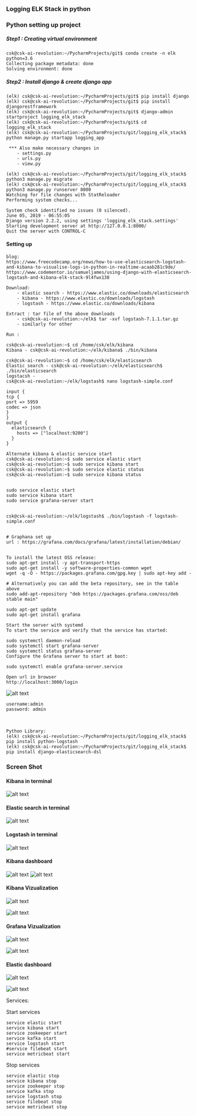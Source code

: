 ### Logging ELK Stack in python


### Python setting up project
    
##### Step1 : Creating virtual environment
    csk@csk-ai-revolution:~/PycharmProjects/git$ conda create -n elk python=3.6
    Collecting package metadata: done
    Solving environment: done
##### Step2 : Install django & create django app
    (elk) csk@csk-ai-revolution:~/PycharmProjects/git$ pip install django
    (elk) csk@csk-ai-revolution:~/PycharmProjects/git$ pip install djangorestframework
    (elk) csk@csk-ai-revolution:~/PycharmProjects/git$ django-admin startproject logging_elk_stack
    (elk) csk@csk-ai-revolution:~/PycharmProjects/git$ cd logging_elk_stack
    (elk) csk@csk-ai-revolution:~/PycharmProjects/git/logging_elk_stack$ python manage.py startapp logging_app
     
     *** Also make necessary changes in 
        - settings.py
        - urls.py
        - view.py
    
    (elk) csk@csk-ai-revolution:~/PycharmProjects/git/logging_elk_stack$ python3 manage.py migrate
    (elk) csk@csk-ai-revolution:~/PycharmProjects/git/logging_elk_stack$ python3 manage.py runserver 8000
    Watching for file changes with StatReloader
    Performing system checks...
    
    System check identified no issues (0 silenced).
    June 05, 2019 - 06:55:05
    Django version 2.2.2, using settings 'logging_elk_stack.settings'
    Starting development server at http://127.0.0.1:8000/
    Quit the server with CONTROL-C
    
#### Setting up
    blog:
    https://www.freecodecamp.org/news/how-to-use-elasticsearch-logstash-and-kibana-to-visualise-logs-in-python-in-realtime-acaab281c9de/
    https://www.codementor.io/samueljames/using-django-with-elasticsearch-logstash-and-kibana-elk-stack-9l4fwx138
 
    Download:
        - elastic search - https://www.elastic.co/downloads/elasticsearch
        - kibana - https://www.elastic.co/downloads/logstash
        - logstash - https://www.elastic.co/downloads/kibana
        
    Extract : tar file of the above downloads
        - csk@csk-ai-revolution:~/elk$ tar -xvf logstash-7.1.1.tar.gz
        - similarly for other 
    
    Run :
    
    csk@csk-ai-revolution:~$ cd /home/csk/elk/kibana
    Kibana - csk@csk-ai-revolution:~/elk/kibana$ ./bin/kibana
    
    csk@csk-ai-revolution:~$ cd /home/csk/elk/elasticsearch
    Elastic search - csk@csk-ai-revolution:~/elk/elasticsearch$ ./bin/elasticsearch 
    logstacsh - 
    csk@csk-ai-revolution:~/elk/logstash$ nano logstash-simple.conf
    
    input {
    tcp {
    port => 5959
    codec => json
    }
    }
    output {
      elasticsearch {
        hosts => ["localhost:9200"]
      }
    }
    
    Alternate kibana & elastic service start
    csk@csk-ai-revolution:~$ sudo service elastic start
    csk@csk-ai-revolution:~$ sudo service kibana start
    csk@csk-ai-revolution:~$ sudo service elastic status
    csk@csk-ai-revolution:~$ sudo service kibana status
    
    
    sudo service elastic start
    sudo service kibana start
    sudo service grafana-server start
    
    
    csk@csk-ai-revolution:~/elk/logstash$ ./bin/logstash -f logstash-simple.conf
    
    
    # Graphana set up
    url : https://grafana.com/docs/grafana/latest/installation/debian/
    
    
    To install the latest OSS release:
    sudo apt-get install -y apt-transport-https
    sudo apt-get install -y software-properties-common wget
    wget -q -O - https://packages.grafana.com/gpg.key | sudo apt-key add -
    
    # Alternatively you can add the beta repository, see in the table above
    sudo add-apt-repository "deb https://packages.grafana.com/oss/deb stable main"
    
    sudo apt-get update
    sudo apt-get install grafana
    
    Start the server with systemd
    To start the service and verify that the service has started:
    
    sudo systemctl daemon-reload
    sudo systemctl start grafana-server
    sudo systemctl status grafana-server
    Configure the Grafana server to start at boot:
    
    sudo systemctl enable grafana-server.service
    
    Open url in browser
    http://localhost:3000/login
    
   ![alt text](images/grafana_login.png)
        
    username:admin
    password: admin
<br>
    
    Python Library:
    (elk) csk@csk-ai-revolution:~/PycharmProjects/git/logging_elk_stack$ pip install python-logstash
    (elk) csk@csk-ai-revolution:~/PycharmProjects/git/logging_elk_stack$ pip install django-elasticsearch-dsl
   


    

### Screen Shot

#### Kibana in terminal
![alt text](images/kibana_terminal.png)
#### Elastic search in terminal
![alt text](images/elastic_terminal.png)
#### Logstash in terminal
![alt text](images/logstash_terminal.png)


#### Kibana dashboard
![alt text](images/kibana_ui.png)
![alt text](images/kibana_dash.png)

#### Kibana Vizualization
![alt text](images/dashboard.png)

![alt text](images/geo_loc.png)

#### Grafana Vizualization
![alt text](images/grafana_elastic_settings.png)

![alt text](images/grafana_dashboard.png)

#### Elastic dashboard
![alt text](images/elasticsearch_dash.png)

![alt text](images/elastic_search_indices.png)



Services:

Start services

    service elastic start
    service kibana start
    service zookeeper start
    service kafka start
    service logstash start
    #service filebeat start
    service metricbeat start

Stop services
    
    service elastic stop
    service kibana stop
    service zookeeper stop
    service kafka stop
    service logstash stop
    service filebeat stop
    service metricbeat stop

   
    